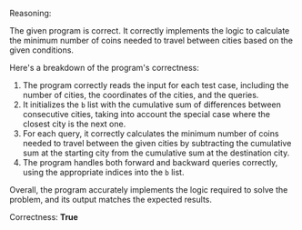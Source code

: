 Reasoning:

The given program is correct. It correctly implements the logic to calculate the minimum number of coins needed to travel between cities based on the given conditions. 

Here's a breakdown of the program's correctness:

1.  The program correctly reads the input for each test case, including the number of cities, the coordinates of the cities, and the queries.
2.  It initializes the `b` list with the cumulative sum of differences between consecutive cities, taking into account the special case where the closest city is the next one.
3.  For each query, it correctly calculates the minimum number of coins needed to travel between the given cities by subtracting the cumulative sum at the starting city from the cumulative sum at the destination city.
4.  The program handles both forward and backward queries correctly, using the appropriate indices into the `b` list.

Overall, the program accurately implements the logic required to solve the problem, and its output matches the expected results.

Correctness: **True**